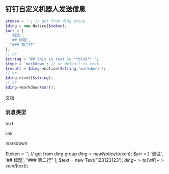 
## 钉钉自定义机器人发送信息

```php
$token = ''; // get from ding group
$ding = new Notice($token);
$arr = [
  '测试',
  '## 标题',
  "### 第二行"
];
// or        
$string = "## this is test \n **blod** ";
$type = 'markdown'; // or default is test
$result = $ding->notice($string,'markdown');
// or
$ding->text($string);
// or
$ding->markdown($arr);
```


[文档](https://open-doc.dingtalk.com/docs/doc.htm?spm=a219a.7629140.0.0.NVWSPm&treeId=257&articleId=105735&docType=1#)

### 消息类型
text

link

markdown



$token = ''; // get from ding group
$ding = new Notice($token);
$arr = [
  '测试',
  '## 标题',
  "### 第二行"
];
$text = new Text('123123123');
$ding->to('all')->send($text);
